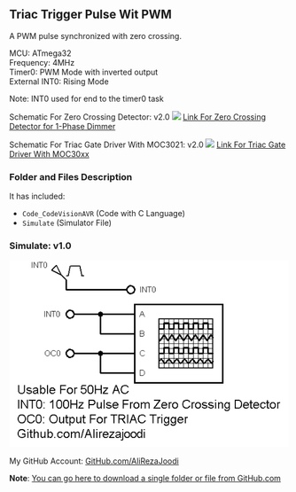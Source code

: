 ## Triac Trigger Pulse Wit PWM
A PWM pulse synchronized with zero crossing.
 
MCU:        	ATmega32  
Frequency:  	4MHz  
Timer0:		PWM Mode with inverted output  
External INT0:	Rising Mode
	
Note: INT0 used for end to the timer0 task		

Schematic For Zero Crossing Detector: v2.0
![](https://github.com/AliRezaJoodi/Electronics_Modules/raw/main/Detector_ZeroCrossing_1Phase/Hardware/v2.0.png)
[Link For Zero Crossing Detector for 1-Phase Dimmer](https://github.com/AliRezaJoodi/Electronics_Modules/tree/main/Detector_ZeroCrossing_1Phase) 

Schematic For Triac Gate Driver With MOC3021: v2.0
![](https://github.com/AliRezaJoodi/Electronics_Modules/raw/main/Driver_TRIAC_MOC30xx/Hardware/v2.0.png)
[Link For Triac Gate Driver With MOC30xx](https://github.com/AliRezaJoodi/Electronics_Modules/tree/main/Driver_TRIAC_MOC30xx) 

### Folder and Files Description
It has included:
- `Code_CodeVisionAVR` (Code with C Language)
- `Simulate` (Simulator File)

### Simulate: v1.0
![](Simulate/v1.0.png)

My GitHub Account: [GitHub.com/AliRezaJoodi](https://github.com/AliRezaJoodi)

**Note**: [You can go here to download a single folder or file from GitHub.com](https://minhaskamal.github.io/DownGit/#/home)
